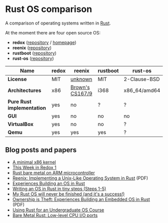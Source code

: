 # Rust OS comparison

A comparison of operating systems written in [Rust](https://rustlang.org).

At the moment there are four open source OS:

- **redox**    ([repository](https://github.com/redox-os/redox) / [homepage](http://www.redox-os.org/))
- **reenix**   ([repository](https://github.com/scialex/reenix))
- **rustboot** ([repository](https://github.com/charliesome/rustboot))
- **rust-os**  ([repository](https://github.com/thepowersgang/rust_os))


|                         Name | redox | reenix                                                | rustboot | rust-os      |
| ---------------------------- | ----- |------------------------------------------------------ | -------- | ------------ |
|                  **License** | MIT   | [unknown](https://github.com/scialex/reenix/issues/1) | MIT      | 2-Clause-BSD |
|            **Architectures** | x86   | [Brown's CS167/9](http://cs.brown.edu/courses/cs167/) | i368     | x86_64/amd64 |
| **Pure Rust implementation** | yes   | no                                                    | ?        | ?            |
|                      **GUI** | yes   | no                                                    | no       | no           |
|               **VirtualBox** | yes   | no                                                    | no       | ?            |
|                     **Qemu** | yes   | yes                                                   | yes      | ?            |


## Blog posts and papers

- [A minimal x86 kernel](http://blog.phil-opp.com/rust-os/multiboot-kernel.html)
- [This Week in Redox 1](http://www.redox-os.org/news/this-week-in-redox-1/)
- [Rust bare metal on ARM microcontroller](http://antoinealb.net/programming/2015/05/01/rust-on-arm-microcontroller.html)
- [Reenix: Implementing a Unix-Like Operating System in Rust](https://scialex.github.io/reenix.pdf) (PDF)
- [Experiences Building an OS in Rust](https://mostlytyped.com/posts/experiences-building-an-os-in-ru)
- [Writing an OS in Rust in tiny steps (Steps 1-5)](http://jvns.ca/blog/2014/03/12/the-rust-os-story/)
- [My Rust OS will never be finished (and it's a success!)](http://jvns.ca/blog/2014/03/21/my-rust-os-will-never-be-finished/)
- [Ownership is Theft: Experiences Building an Embedded OS in Rust](http://amitlevy.com/papers/tock-plos2015.pdf) (PDF)
- [Using Rust for an Undergraduate OS Course](http://rust-class.org/0/pages/using-rust-for-an-undergraduate-os-course.html)
- [Bare Metal Rust: Low-level CPU I/O ports](http://www.randomhacks.net/2015/11/09/bare-metal-rust-cpu-port-io/)
